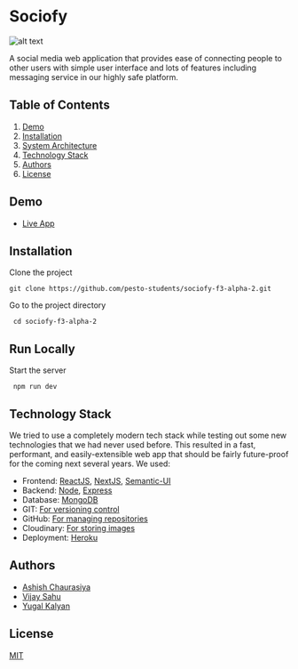  # Sociofy
 ![alt text](https://res.cloudinary.com/drcpultl3/image/upload/v1649396405/logo_white_s_m9rrkw.png)

A social media web application that provides ease of connecting people to other users with
simple user interface and lots of features including messaging service in our highly safe
platform.

 
## Table of Contents

   1. [Demo](https://github.com/pesto-students/sociofy-f3-alpha-2#Demo) 
   2. [Installation](https://github.com/pesto-students/sociofy-f3-alpha-2.git#Installation)
   3. [System Architecture](https://github.com/pesto-students/sociofy-f3-alpha-2.git#System%20Architecture)
   4. [Technology Stack](https://github.com/pesto-students/sociofy-f3-alpha-2.git#Technology%20Stack)
   5. [Authors](https://github.com/pesto-students/sociofy-f3-alpha-2.git#Authors)
   6. [License](https://github.com/pesto-students/sociofy-f3-alpha-2.git#License)


## Demo

* [Live App](https://sociofy-v1.herokuapp.com/)
 

 



## Installation

Clone the project

    git clone https://github.com/pesto-students/sociofy-f3-alpha-2.git

Go to the project directory

     cd sociofy-f3-alpha-2
## Run Locally

 

Start the server

     npm run dev

 



 
## Technology Stack

We tried to use a completely modern tech stack while testing out some new technologies that we had never used before. This resulted in a fast, performant, and easily-extensible web app that should be fairly future-proof for the coming next several years. We used:

* Frontend: [ReactJS](https://reactjs.org/), [NextJS](https://nextjs.org/), [Semantic-UI](https://semantic-ui.com/)
* Backend: [Node](https://nodejs.org/en/), [Express](https://expressjs.com/)
* Database: [MongoDB](https://www.mongodb.com/)
* GIT: [For versioning control]()
* GitHub: [For managing repositories]()
* Cloudinary: [  For storing images]()
* Deployment: [ Heroku]()

 
 
## Authors

* [Ashish Chaurasiya](https://github.com/Ashishchaursiya)
* [Vijay Sahu](https://github.com/vsvijay987)
*  [Yugal Kalyan](https://github.com/yugalkalyan)
## License

[MIT](https://choosealicense.com/licenses/mit/)
